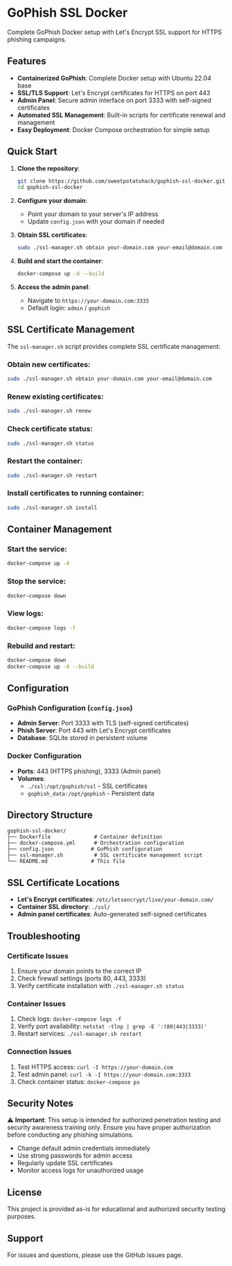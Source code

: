 # GoPhish SSL Docker

Complete GoPhish Docker setup with Let's Encrypt SSL support for HTTPS phishing campaigns.

## Features

- **Containerized GoPhish**: Complete Docker setup with Ubuntu 22.04 base
- **SSL/TLS Support**: Let's Encrypt certificates for HTTPS on port 443
- **Admin Panel**: Secure admin interface on port 3333 with self-signed certificates
- **Automated SSL Management**: Built-in scripts for certificate renewal and management
- **Easy Deployment**: Docker Compose orchestration for simple setup

## Quick Start

1. **Clone the repository**:
   ```bash
   git clone https://github.com/sweetpotatohack/gophish-ssl-docker.git
   cd gophish-ssl-docker
   ```

2. **Configure your domain**: 
   - Point your domain to your server's IP address
   - Update `config.json` with your domain if needed

3. **Obtain SSL certificates**:
   ```bash
   sudo ./ssl-manager.sh obtain your-domain.com your-email@domain.com
   ```

4. **Build and start the container**:
   ```bash
   docker-compose up -d --build
   ```

5. **Access the admin panel**:
   - Navigate to `https://your-domain.com:3333`
   - Default login: `admin` / `gophish`

## SSL Certificate Management

The `ssl-manager.sh` script provides complete SSL certificate management:

### Obtain new certificates:
```bash
sudo ./ssl-manager.sh obtain your-domain.com your-email@domain.com
```

### Renew existing certificates:
```bash
sudo ./ssl-manager.sh renew
```

### Check certificate status:
```bash
sudo ./ssl-manager.sh status
```

### Restart the container:
```bash
sudo ./ssl-manager.sh restart
```

### Install certificates to running container:
```bash
sudo ./ssl-manager.sh install
```

## Container Management

### Start the service:
```bash
docker-compose up -d
```

### Stop the service:
```bash
docker-compose down
```

### View logs:
```bash
docker-compose logs -f
```

### Rebuild and restart:
```bash
docker-compose down
docker-compose up -d --build
```

## Configuration

### GoPhish Configuration (`config.json`)
- **Admin Server**: Port 3333 with TLS (self-signed certificates)
- **Phish Server**: Port 443 with Let's Encrypt certificates
- **Database**: SQLite stored in persistent volume

### Docker Configuration
- **Ports**: 443 (HTTPS phishing), 3333 (Admin panel)
- **Volumes**: 
  - `./ssl:/opt/gophish/ssl` - SSL certificates
  - `gophish_data:/opt/gophish` - Persistent data

## Directory Structure

```
gophish-ssl-docker/
├── Dockerfile              # Container definition
├── docker-compose.yml      # Orchestration configuration
├── config.json            # GoPhish configuration
├── ssl-manager.sh          # SSL certificate management script
└── README.md              # This file
```

## SSL Certificate Locations

- **Let's Encrypt certificates**: `/etc/letsencrypt/live/your-domain.com/`
- **Container SSL directory**: `./ssl/`
- **Admin panel certificates**: Auto-generated self-signed certificates

## Troubleshooting

### Certificate Issues
1. Ensure your domain points to the correct IP
2. Check firewall settings (ports 80, 443, 3333)
3. Verify certificate installation with `./ssl-manager.sh status`

### Container Issues
1. Check logs: `docker-compose logs -f`
2. Verify port availability: `netstat -tlnp | grep -E ':(80|443|3333)'`
3. Restart services: `./ssl-manager.sh restart`

### Connection Issues
1. Test HTTPS access: `curl -I https://your-domain.com`
2. Test admin panel: `curl -k -I https://your-domain.com:3333`
3. Check container status: `docker-compose ps`

## Security Notes

⚠️ **Important**: This setup is intended for authorized penetration testing and security awareness training only. Ensure you have proper authorization before conducting any phishing simulations.

- Change default admin credentials immediately
- Use strong passwords for admin access
- Regularly update SSL certificates
- Monitor access logs for unauthorized usage

## License

This project is provided as-is for educational and authorized security testing purposes.

## Support

For issues and questions, please use the GitHub issues page.
